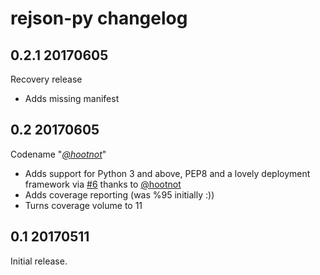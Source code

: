 # rejson-py changelog

## 0.2.1 20170605

Recovery release

* Adds missing manifest

## 0.2 20170605

Codename "_[@hootnot](https://github.com/hootnot)_"

* Adds support for Python 3 and above, PEP8 and a lovely deployment framework via [#6](https://github.com/RedisLabs/rejson-py/pull/6) thanks to [@hootnot](https://github.com/hootnot)
* Adds coverage reporting (was %95 initially :))
* Turns coverage volume to 11

## 0.1 20170511

Initial release.
